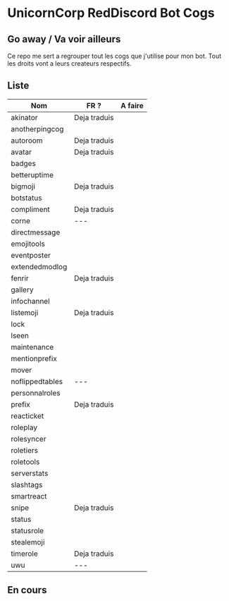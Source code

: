 # UnicornCorp RedDiscord Bot Cogs
## Go away / Va voir ailleurs

Ce repo me sert a regrouper tout les cogs que j'utilise pour mon bot. Tout les droits vont a leurs createurs respectifs.

## Liste


| Nom | FR ? | A faire |
| ------ | ------ | ------ |
| akinator | Deja traduis |
| anotherpingcog
| autoroom | Deja traduis |
| avatar | Deja traduis |
| badges
| betteruptime
| bigmoji | Deja traduis |
| botstatus
| compliment | Deja traduis |
| corne | --- |
| directmessage
| emojitools
| eventposter
| extendedmodlog
| fenrir | Deja traduis |
| gallery
| infochannel
| listemoji | Deja traduis |
| lock
| lseen
| maintenance
| mentionprefix
| mover
| noflippedtables | --- |
| personnalroles
| prefix | Deja traduis |
| reacticket
| roleplay
| rolesyncer
| roletiers
| roletools
| serverstats
| slashtags
| smartreact
| snipe | Deja traduis |
| status
| statusrole
| stealemoji
| timerole | Deja traduis |
| uwu  | --- |

## En cours 


